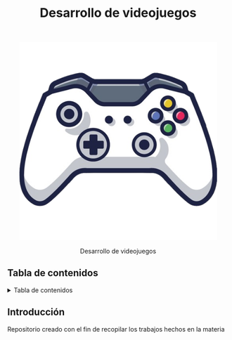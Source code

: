 <h1 align="center"> Desarrollo de videojuegos </h1> <br>
<p align="center">
  <a href="#">
    <img alt="GitPoint" title="Desarrollo de videojuegos" src="mando.png" width="450">
  </a>
</p>

<p align="center">
  Desarrollo de videojuegos
</p>

<!-- <p align="center">
  <a href="https://itunes.apple.com/us/app/gitpoint/id1251245162?mt=8">
    <img alt="Lecciones" title="App Store" src="http://i.imgur.com/0n2zqHD.png" width="140">
  </a>

  <a href="https://play.google.com/store/apps/details?id=com.gitpoint">
    <img alt="Desafios" title="Google Play" src="http://i.imgur.com/mtGRPuM.png" width="140">
  </a>
</p> -->

## Tabla de contenidos

<!-- TABLE OF CONTENTS -->
<details>
  <summary>Tabla de contenidos</summary>
  <ol>
    <li>
      <a href="#">Lecciones</a>
      <ul>
        <li><a href="/prototipo1/">Leccion 1 - Prototipo 1</a></li>
        <li><a href="/prototipo2/">Leccion 2 - Prototipo 2</a></li>
        <li><a href="#">Leccion 3</a></li>
        <li><a href="#">Leccion 4</a></li>
        <li><a href="#">Leccion 5</a></li>
      </ul>
    </li>
    <li>
      <a href="#">Desafios</a>
      <ul>
        <li><a href="/gameRPG/">Desafio 1</a></li>
        <li><a href="#">Desafio 2</a></li>
        <li><a href="#">Desafío 3</a></li>
        <li><a href="#">Desafío 4</a></li>
        <li><a href="#">Desafío 5</a></li>
      </ul>
    </li>
    <li><a href="#mas">Más</a></li>
  </ol>
</details>



<!-- END doctoc generated TOC please keep comment here to allow auto update -->

## Introducción
Repositorio creado con el fin de recopilar los trabajos hechos en la materia
